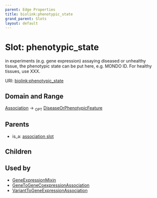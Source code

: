 ```yaml
---
parent: Edge Properties
title: biolink:phenotypic_state
grand_parent: Slots
layout: default
---
```


# Slot: phenotypic_state


in experiments (e.g. gene expression) assaying diseased or unhealthy tissue, the phenotypic state can be put here, e.g. MONDO ID. For healthy tissues, use XXX.

URI: [biolink:phenotypic_state](https://w3id.org/biolink/vocab/phenotypic_state)

## Domain and Range

[Association](Association.md) ->  <sub>OPT</sub> [DiseaseOrPhenotypicFeature](DiseaseOrPhenotypicFeature.md)

## Parents

 *  is_a: [association slot](association_slot.md)

## Children


## Used by

 * [GeneExpressionMixin](GeneExpressionMixin.md)
 * [GeneToGeneCoexpressionAssociation](GeneToGeneCoexpressionAssociation.md)
 * [VariantToGeneExpressionAssociation](VariantToGeneExpressionAssociation.md)
